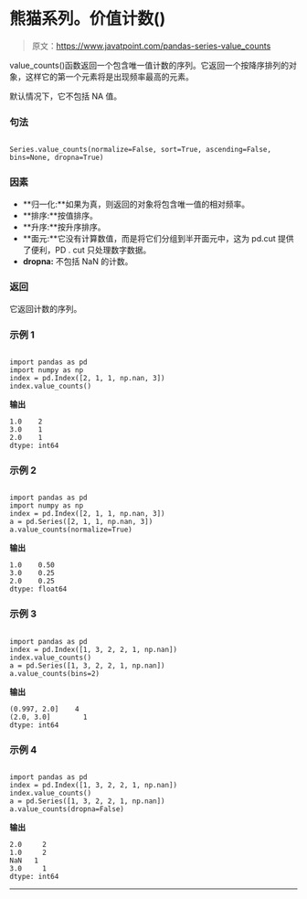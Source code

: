 # 熊猫系列。价值计数()

> 原文：<https://www.javatpoint.com/pandas-series-value_counts>

value_counts()函数返回一个包含唯一值计数的序列。它返回一个按降序排列的对象，这样它的第一个元素将是出现频率最高的元素。

默认情况下，它不包括 NA 值。

### 句法

```

Series.value_counts(normalize=False, sort=True, ascending=False, bins=None, dropna=True)

```

### 因素

*   **归一化:**如果为真，则返回的对象将包含唯一值的相对频率。
*   **排序:**按值排序。
*   **升序:**按升序排序。
*   **面元:**它没有计算数值，而是将它们分组到半开面元中，这为 pd.cut 提供了便利，PD . cut 只处理数字数据。
*   **dropna:** 不包括 NaN 的计数。

### 返回

它返回计数的序列。

### 示例 1

```

import pandas as pd
import numpy as np
index = pd.Index([2, 1, 1, np.nan, 3])
index.value_counts()

```

**输出**

```
1.0    2
3.0    1
2.0    1
dtype: int64

```

### 示例 2

```

import pandas as pd
import numpy as np
index = pd.Index([2, 1, 1, np.nan, 3])
a = pd.Series([2, 1, 1, np.nan, 3])
a.value_counts(normalize=True)

```

**输出**

```
1.0    0.50
3.0    0.25
2.0    0.25
dtype: float64

```

### 示例 3

```

import pandas as pd
index = pd.Index([1, 3, 2, 2, 1, np.nan])
index.value_counts()
a = pd.Series([1, 3, 2, 2, 1, np.nan])
a.value_counts(bins=2)

```

**输出**

```
(0.997, 2.0]    4
(2.0, 3.0]        1
dtype: int64

```

### 示例 4

```

import pandas as pd
index = pd.Index([1, 3, 2, 2, 1, np.nan])
index.value_counts()
a = pd.Series([1, 3, 2, 2, 1, np.nan])
a.value_counts(dropna=False)

```

**输出**

```
2.0     2
1.0     2
NaN   1
3.0     1
dtype: int64

```

* * *